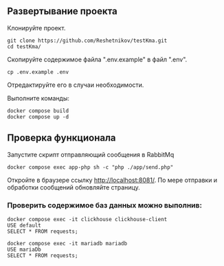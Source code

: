 ## Развертывание проекта
Клонируйте проект.
```
git clone https://github.com/Reshetnikov/testKma.git
cd testKma/
```
Скопируйте содержимое файла ".env.example" в файл ".env".
```
cp .env.example .env
```
Отредактируйте его в случаи необходимости.

Выполните команды:
```
docker compose build
docker compose up -d
```

## Проверка функционала
Запустите скрипт отправляющий сообщения в RabbitMq
```
docker compose exec app-php sh -c "php ./app/send.php"
```
Откройте в браузере ссылку [http://localhost:8081/](http://localhost:8081/). По мере отправки и обработки сообщений обновляйте страницу.


### Проверить содержимое баз данных можно выполнив:
```
docker compose exec -it clickhouse clickhouse-client
USE default
SELECT * FROM requests;
```
```
docker compose exec -it mariadb mariadb 
USE mariaDb
SELECT * FROM requests;
```
